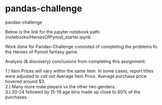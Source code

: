 # pandas-challenge
pandas-challenge

Below is the link for the jupyter notebook path: 
/notebooks/HeroesOfPymoli_starter.ipynb

Work done for Pandas-Challenge consisted of completing the problems fo the Heroes of Pymoli fantasy game.

Analysis (& discovery) conclusions from completing this assignment:

1.) Item Prices will vary within the same item. In some cases, report titles were adjusted to call out Average Item Price. Average purchase price hovered around $3.  
2.) Many more male players vs the other two genders.                                                                                                
3.) 20-24 followed by 15-19 age bins made up close to 60% of the purchases. 
